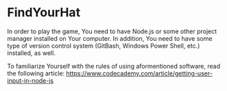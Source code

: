 # FindYourHat

In order to play the game, You need to have Node.js or some other project manager installed on Your computer.
In addition, You need to have some type of version control system (GitBash, Windows Power Shell, etc.) installed, as well. 

To familiarize Yourself with the rules of using aformentioned software, read the following article: https://www.codecademy.com/article/getting-user-input-in-node-js
